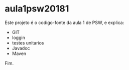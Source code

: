 # aula1psw20181

Este projeto é o codigo-fonte da aula 1 de PSW, e explica:

* GIT
* loggin
* testes unitarios
* Javadoc
* Maven

Fim.
